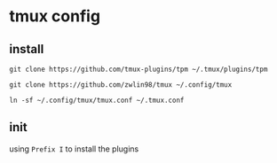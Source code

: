 # tmux config

## install

```
git clone https://github.com/tmux-plugins/tpm ~/.tmux/plugins/tpm

git clone https://github.com/zwlin98/tmux ~/.config/tmux

ln -sf ~/.config/tmux/tmux.conf ~/.tmux.conf
```

## init
using `Prefix I` to install the plugins


